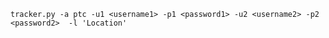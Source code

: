     tracker.py -a ptc -u1 <username1> -p1 <password1> -u2 <username2> -p2 <password2>  -l 'Location'
